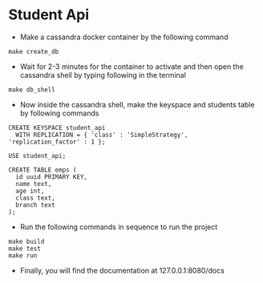 # Student Api
- Make a cassandra docker container by the following command
```
make create_db
```
- Wait for 2-3 minutes for the container to activate and then open the cassandra shell by typing following in the terminal
```
make db_shell
```
- Now inside the cassandra shell, make the keyspace and students table by following commands
```
CREATE KEYSPACE student_api
  WITH REPLICATION = { 'class' : 'SimpleStrategy', 'replication_factor' : 1 };

USE student_api;

CREATE TABLE emps (
  id uuid PRIMARY KEY,
  name text,
  age int,
  class text,
  branch text
);
```
- Run the following commands in sequence to run the project 
```
make build
make test
make run
```
- Finally, you will find the documentation at 127.0.0.1:8080/docs
